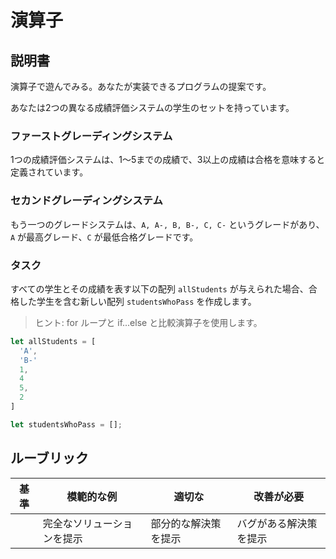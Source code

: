 # 演算子

## 説明書

演算子で遊んでみる。あなたが実装できるプログラムの提案です。

あなたは2つの異なる成績評価システムの学生のセットを持っています。

### ファーストグレーディングシステム

1つの成績評価システムは、1～5までの成績で、3以上の成績は合格を意味すると定義されています。

### セカンドグレーディングシステム

もう一つのグレードシステムは、`A, A-, B, B-, C, C-` というグレードがあり、`A` が最高グレード、`C` が最低合格グレードです。

### タスク

すべての学生とその成績を表す以下の配列 `allStudents` が与えられた場合、合格した学生を含む新しい配列 `studentsWhoPass` を作成します。

> ヒント: for ループと if...else と比較演算子を使用します。

```javascript
let allStudents = [
  'A',
  'B-'
  1,
  4
  5,
  2
]

let studentsWhoPass = [];
```

## ルーブリック

| 基準 | 模範的な例                      | 適切な                      | 改善が必要               |
| -------- | ------------------------------ | ----------------------------- | ------------------------------- |
|          | 完全なソリューションを提示 | 部分的な解決策を提示 | バグがある解決策を提示 |
